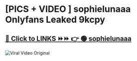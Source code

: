 
 # [PICS + VIDEO ] sophielunaaa Onlyfans Leaked 9kcpy

## <h2><a href="https://clipsfans.com/sophielunaaa&ref=git">🔗 Click to LINKS ⏩⏩ 👉 🟢 sophielunaaa </a></h2>

<a href="https://clipsfans.com/sophielunaaa&ref=git" rel="nofollow" data-target="animated-image.originalLink"><img src="https://i.ibb.co.com/xMMVF88/686577567.gif" alt="Viral Video Original" style="max-width: 100%; display: inline-block;" data-target="animated-image.originalImage"></a>

